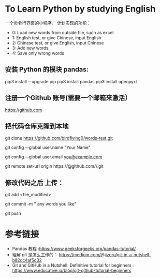 # To Learn Python by studying English 

 一个命令行界面的小程序， 计划实现的功能：

* 0: Load new words from outside file, such as excel
* 1: English test, or give Chinese, input English
* 2: Chinese test, or give English, input Chinese
* 3: Add new words
* 4: Save only wrong words



## 安装 Python 的模块 pandas: 

pip3 install --upgrade pip
pip3 install pandas
pip3 install openpyxl

## 注册一个Github 账号(需要一个邮箱来激活）

https://github.com

## 把代码仓库克隆到本地

git clone https://github.com/birdflying0/words-test.git

git config --global user.name "Your Name"

git config --global user.email you@example.com

git remote set-url origin https://<githubtoken>@github.com/<username>/<repositoryname>.git


## 修改代码之后 上传：

git add  <file_modified>

git commit  -m " any words you like"

git push 

# 参考链接

 * Pandas 教程 :https://www.geeksforgeeks.org/pandas-tutorial/
 * 理解 git 是怎么工作的： https://medium.com/@jjzcru/git-in-a-nutshell-b82cc4af5c32
 * Git and GitHub in a Nutshell: Definitive tutorial for beginners : https://www.educative.io/blog/git-github-tutorial-beginners
